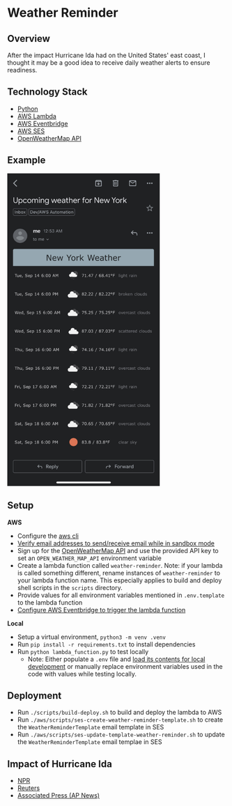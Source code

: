 # Weather Reminder

## Overview

After the impact Hurricane Ida had on the United States' east coast, I thought it may be a good idea to receive daily weather alerts to ensure readiness.

## Technology Stack

* [Python](https://www.python.org/)
* [AWS Lambda](https://aws.amazon.com/lambda/)
* [AWS Eventbridge](https://aws.amazon.com/eventbridge/)
* [AWS SES](https://aws.amazon.com/ses/)
* [OpenWeatherMap API](https://openweathermap.org/api)

## Example

<img src="./media/2021_09_13_weather_emails.jpg" alt="Weather email example" width="350px" />

## Setup

**AWS**

* Configure the [aws cli](https://docs.aws.amazon.com/cli/latest/userguide/cli-chap-configure.html)
* [Verify email addresses to send/receive email while in sandbox mode](https://docs.aws.amazon.com/ses/latest/DeveloperGuide/verify-email-addresses.html)
* Sign up for the [OpenWeatherMap API](https://openweathermap.org/appid) and use the provided API key to set an `OPEN_WEATHER_MAP_API` environment variable
* Create a lambda function called `weather-reminder`. Note: if your lambda is called something different, rename instances of `weather-reminder` to your lambda function name. This especially applies to build and deploy shell scripts in the `scripts` directory.
* Provide values for all environment variables mentioned in `.env.template` to the lambda function
* [Configure AWS Eventbridge to trigger the lambda function](https://docs.aws.amazon.com/eventbridge/latest/userguide/eb-run-lambda-schedule.html)

**Local**

* Setup a virtual environment, `python3 -m venv .venv`
* Run `pip install -r requirements.txt` to install dependencies
* Run `python lambda_function.py` to test locally
    * Note: Either populate a `.env` file and [load its contents for local development](https://github.com/theskumar/python-dotenv) or manually replace environment variables used in the code with values while testing locally.

## Deployment

* Run `./scripts/build-deploy.sh` to build and deploy the lambda to AWS
* Run `./aws/scripts/ses-create-weather-reminder-template.sh` to create the `WeatherReminderTemplate` email template in SES
* Run `./aws/scripts/ses-update-template-weather-reminder.sh` to update the `WeatherReminderTemplate` email templae in SES

## Impact of Hurricane Ida

* [NPR](https://www.npr.org/2021/09/13/1036665971/two-weeks-after-hurricane-ida-tens-of-thousands-in-louisiana-are-still-without-p)
* [Reuters](https://www.reuters.com/world/us/new-york-city-mayor-declares-state-emergency-after-record-breaking-rain-2021-09-02/)
* [Associated Press (AP News)](https://apnews.com/article/northeast-us-new-york-new-jersey-weather-60327279197e14b9d17632ea0818f51c)